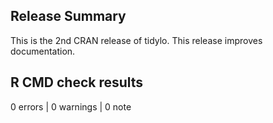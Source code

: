 ## Release Summary

This is the 2nd CRAN release of tidylo. This release improves documentation.

## R CMD check results

0 errors | 0 warnings | 0 note
